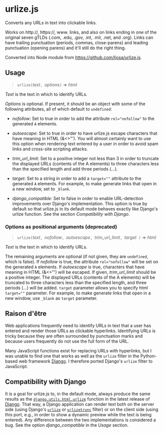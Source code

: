 urlize.js
=========

Converts any URLs in text into clickable links.

Works on http://, https://, www. links, and also on links ending in
one of the original seven gTLDs (.com, .edu, .gov, .int, .mil, .net,
and .org).  Links can have trailing punctuation (periods, commas,
close-parens) and leading punctuation (opening parens) and it'll still
do the right thing.

Converted into Node module from https://github.com/ljosa/urlize.js.

Usage
-----

> `urlize(`*text*`, `*options*`)`
> &#x21D2; *html*

*Text* is the text in which to identify URLs.

*Options* is optional. If present, it should be an object with some of
 the following attributes, all of which default to `undefined`:

- *nofollow*: Set to true in order to add the attribute
`rel="nofollow"` to the generated `A` elements.

- *autoescape*: Set to true in order to have urlize.js escape
characters that have meaning in HTML (&amp;&lt;&gt;&quot;&#39;). You
will almost certainly want to use this option when rendering text
entered by a user in order to avoid spam links and cross-site
scripting attacks.

- *trim_url_limit*: Set to a positive integer not less than 3 in order
to truncate the displayed URLs (contents of the A elements) to three
characters less than the specified length and add three periods (...).

- *target*: Set to a string in order to add a `target=""` attribute
to the generated `A` elements. For example, to make generate links
that open in a new window, set to `_blank`.

- *django_compatible*: Set to false in order to enable URL-detection
  improvements over Django's implementation. This option is true by
  default so that urlize.js in its default mode behaves exactly like
  Django's urlize function. See the section *Compatibility with Django*.

### Options as positional arguments (deprecated)

> `urlize(`*text*`, `*nofollow*`, `*autoescape*`, `*trim_url_limit*`, `*target*` )`
> &#x21D2; *html*

*Text* is the text in which to identify URLs.

The remaining arguments are optional (if not given, they are
`undefined`, which is false). If *nofollow* is true, the attribute
`rel="nofollow"` will be set on the generated `A` elements. If
*autoescape* is true, characters that have meaning in HTML
(&amp;&lt;&gt;&quot;&#39;) will be escaped. If given, *trim_url_limit*
should be a positive integer. The displayed URLs (contents of the A
elements) will be truncated to three characters less than the
specified length, and three periods (...) will be added. `target`
parameter allows you to specify html `target=""` parameter. For 
example, to make generate links that open in a new window, use 
`_blank` as `target` parameter.

Raison d'&ecirc;tre
-------------

Web applications frequently need to identify URLs in text that a user
has entered and render those URLs as clickable hyperlinks. Identifying
URLs is tricky because they are often surrounded by punctuation marks
and because users frequently do not use the full form of the URL.

Many JavaScript functions exist for replacing URLs with hyperlinks,
but I was unable to find one that works as well as the `urlize` filter
in the Python-based web framework [Django](https://www.djangoproject.com/). I therefore ported Django's
`urlize` filter to JavaScript.

Compatibility with Django
-------------------------

It is a goal for urlize.js to, in the default mode, always produce the
same results as the
[`django.utils.html.urlize`](https://docs.djangoproject.com/en/1.4/ref/templates/builtins/)
function in the latest release of
[Django](https://www.djangoproject.com/). That way, a Django
application can render text both on the server side (using Django's
[`urlize`](https://docs.djangoproject.com/en/1.4/ref/templates/builtins/#urlize)
or
[`urlizetrunc`](https://docs.djangoproject.com/en/1.4/ref/templates/builtins/#urlizetrunc)
filter) or on the client side (using this port, e.g., in order to show
a dynamic preview while the text is being entered). Any difference
between the two implementations is considered a bug. See the option
*django_compatible* in the *Usage* section.


